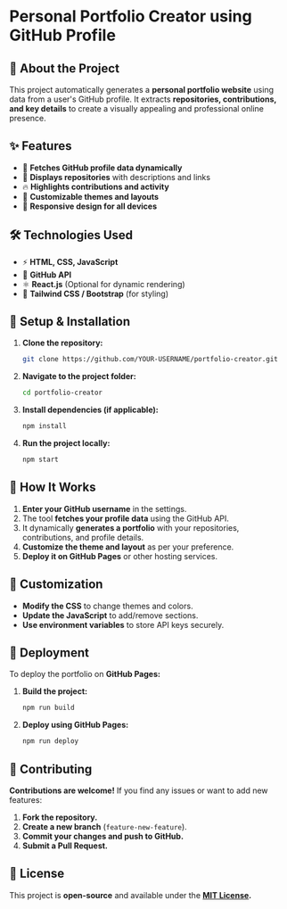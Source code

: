 # Personal Portfolio Creator using GitHub Profile  

## 🚀 **About the Project**  
This project automatically generates a **personal portfolio website** using data from a user's GitHub profile. It extracts **repositories, contributions, and key details** to create a visually appealing and professional online presence.  

## ✨ **Features**  
- 🚀 **Fetches GitHub profile data dynamically**  
- 📌 **Displays repositories** with descriptions and links  
- 🔥 **Highlights contributions and activity**  
- 🎨 **Customizable themes and layouts**  
- 📱 **Responsive design for all devices**  

## 🛠️ **Technologies Used**  
- ⚡ **HTML, CSS, JavaScript**  
- 🔗 **GitHub API**  
- ⚛️ **React.js** (Optional for dynamic rendering)  
- 🎨 **Tailwind CSS / Bootstrap** (for styling)  

## 📌 **Setup & Installation**  
1. **Clone the repository:**  
   ```sh  
   git clone https://github.com/YOUR-USERNAME/portfolio-creator.git  
   ```  
2. **Navigate to the project folder:**  
   ```sh  
   cd portfolio-creator  
   ```  
3. **Install dependencies (if applicable):**  
   ```sh  
   npm install  
   ```  
4. **Run the project locally:**  
   ```sh  
   npm start  
   ```  

## 🔧 **How It Works**  
1. **Enter your GitHub username** in the settings.  
2. The tool **fetches your profile data** using the GitHub API.  
3. It dynamically **generates a portfolio** with your repositories, contributions, and profile details.  
4. **Customize the theme and layout** as per your preference.  
5. **Deploy it on GitHub Pages** or other hosting services.  

## 🎨 **Customization**  
- **Modify the CSS** to change themes and colors.  
- **Update the JavaScript** to add/remove sections.  
- **Use environment variables** to store API keys securely.  

## 🚀 **Deployment**  
To deploy the portfolio on **GitHub Pages:**  
1. **Build the project:**  
   ```sh  
   npm run build  
   ```  
2. **Deploy using GitHub Pages:**  
   ```sh  
   npm run deploy  
   ```  

## 🤝 **Contributing**  
**Contributions are welcome!** If you find any issues or want to add new features:  
1. **Fork the repository.**  
2. **Create a new branch** (`feature-new-feature`).  
3. **Commit your changes and push to GitHub.**  
4. **Submit a Pull Request.**  

## 📜 **License**  
This project is **open-source** and available under the **[MIT License](LICENSE).**  

